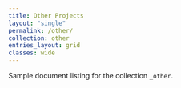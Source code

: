 ```yaml
---
title: Other Projects
layout: "single"
permalink: /other/
collection: other
entries_layout: grid
classes: wide
---
```


Sample document listing for the collection `_other`.